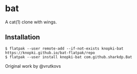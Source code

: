 # bat

A cat(1) clone with wings.

## Installation

```shell
$ flatpak --user remote-add --if-not-exists knopki-bat https://knopki.github.io/bat-flatpak/repo
$ flatpak --user install knopki-bat com.github.sharkdp.Bat
```

Original work by @vrutkovs
